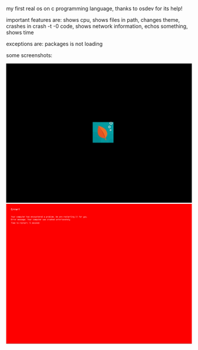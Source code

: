 my first real os on c programming language, thanks to osdev for its help!

important features are:
shows cpu,
shows files in path,
changes theme,
crashes in crash -t -0 code,
shows network information,
echos something,
shows time

exceptions are: packages is not loading

some screenshots:

![Logo](https://github.com/ataberk320/my-mini-os/blob/main/bandicam%202025-07-13%2018-30-23-434.jpg)
![Logo](https://github.com/ataberk320/my-mini-os/blob/main/bandicam%202025-07-13%2018-26-49-784.jpg)

